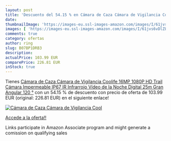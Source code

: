 ```yaml
---
layout: post
title: 'Descuento del 54.15 % en Cámara de Caza Cámara de Vigilancia Cool'
date: 
thumbnailImage: 'https://images-eu.ssl-images-amazon.com/images/I/61jvs6vDlZL._SL200_.jpg'
images: [ 'https://images-eu.ssl-images-amazon.com/images/I/61jvs6vDlZL._SL200_.jpg' ]
comments: true
category: ofertas
author: ring
slug: B07BP1DRB3
description:
actualPrice: 103.99 EUR
comparePrice: 226.81 EUR
inStock: true
---
```


Tienes [Cámara de Caza Cámara de Vigilancia Coolife 16MP 1080P HD Trail Cámara Impermeable IP67 IR Infrarrojo Vídeo de la Noche Digital 25m Gran Angular 120 °](https://www.amazon.es/dp/B07BP1DRB3/?tag=tolees-21) con un 54.15 % de descuento con precio de oferta de 103.99 EUR (original: 226.81 EUR) en el siguiente enlace!

[![Cámara de Caza Cámara de Vigilancia Cool](https://images-eu.ssl-images-amazon.com/images/I/61jvs6vDlZL._SL200_.jpg)](https://www.amazon.es/dp/B07BP1DRB3/?tag=tolees-21)

[Accede a la oferta!!](https://www.amazon.es/dp/B07BP1DRB3/?tag=tolees-21)

Links participate in Amazon Associate program and might generate a comission on qualifying sales


